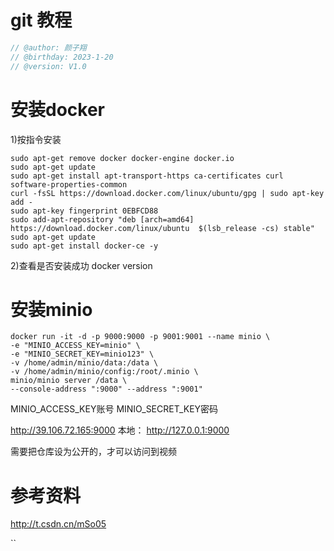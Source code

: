 # git 教程
```cpp
// @author: 颜子翔 
// @birthday: 2023-1-20
// @version: V1.0
```


# 安装docker
1)按指令安装
```shell
sudo apt-get remove docker docker-engine docker.io
sudo apt-get update
sudo apt-get install apt-transport-https ca-certificates curl software-properties-common
curl -fsSL https://download.docker.com/linux/ubuntu/gpg | sudo apt-key add -
sudo apt-key fingerprint 0EBFCD88
sudo add-apt-repository "deb [arch=amd64] https://download.docker.com/linux/ubuntu  $(lsb_release -cs) stable"
sudo apt-get update
sudo apt-get install docker-ce -y
```
2)查看是否安装成功
docker version


# 安装minio
```shell
docker run -it -d -p 9000:9000 -p 9001:9001 --name minio \
-e "MINIO_ACCESS_KEY=minio" \
-e "MINIO_SECRET_KEY=minio123" \
-v /home/admin/minio/data:/data \
-v /home/admin/minio/config:/root/.minio \
minio/minio server /data \
--console-address ":9000" --address ":9001"
```
MINIO_ACCESS_KEY账号
MINIO_SECRET_KEY密码


http://39.106.72.165:9000
本地：
http://127.0.0.1:9000


需要把仓库设为公开的，才可以访问到视频

# 参考资料

http://t.csdn.cn/mSo05

``
